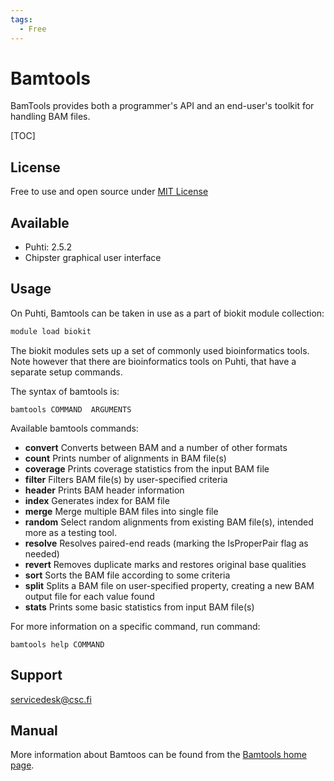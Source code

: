 ```yaml
---
tags:
  - Free
---
```


# Bamtools

BamTools provides both a programmer's API and an end-user's toolkit for handling
BAM files.

[TOC]

## License

Free to use and open source under [MIT License](https://raw.githubusercontent.com/pezmaster31/bamtools/master/LICENSE)

## Available

-   Puhti: 2.5.2
-   Chipster graphical user interface


## Usage

On Puhti, Bamtools can be taken in use as a part of biokit module collection:

```bash
module load biokit
```
The biokit modules sets up a set of commonly used bioinformatics tools. Note however that there are bioinformatics tools on Puhti,
 that have a separate setup commands.

The syntax of bamtools is:
``` 
bamtools COMMAND  ARGUMENTS
```
Available bamtools commands:

-  **convert**        Converts between BAM and a number of other formats
-  **count**           Prints number of alignments in BAM file(s)
-  **coverage**        Prints coverage statistics from the input BAM file
-  **filter**          Filters BAM file(s) by user-specified criteria
-  **header**          Prints BAM header information
-  **index**           Generates index for BAM file
-  **merge**           Merge multiple BAM files into single file
-  **random**          Select random alignments from existing BAM file(s), intended more as a testing tool.
-  **resolve**         Resolves paired-end reads (marking the IsProperPair flag as needed)
-  **revert**          Removes duplicate marks and restores original base qualities
-  **sort**            Sorts the BAM file according to some criteria
-  **split**           Splits a BAM file on user-specified property, creating a new BAM output file for each value found
-  **stats**           Prints some basic statistics from input BAM file(s)

For more information on a specific command, run command:

```
bamtools help COMMAND
```

## Support

servicedesk@csc.fi

## Manual

More information about Bamtoos can be found from the [Bamtools home page](https://github.com/pezmaster31/bamtools).


